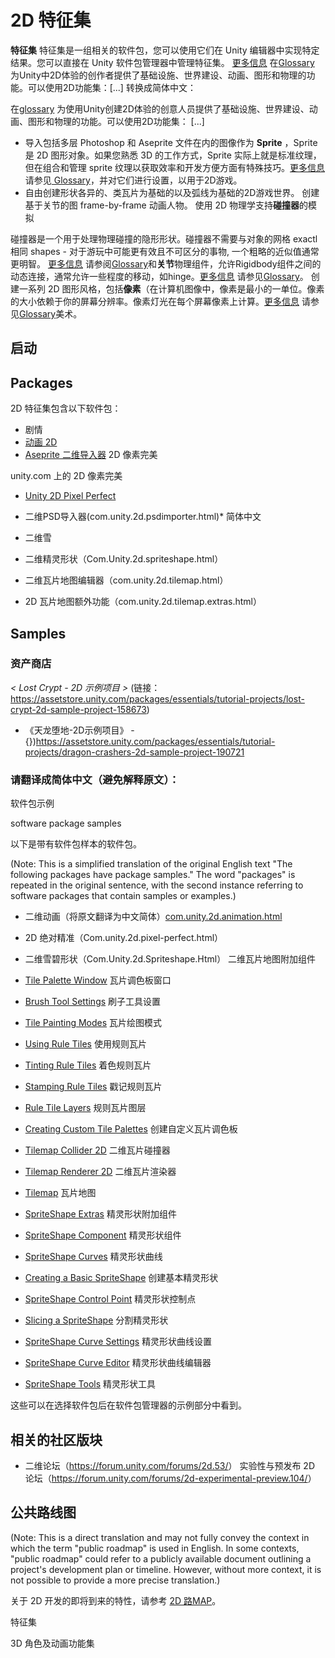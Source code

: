 # 2D 特征集

**特征集** 特征集是一组相关的软件包，您可以使用它们在 Unity 编辑器中实现特定结果。您可以直接在 Unity 软件包管理器中管理特征集。 [更多信息](FeatureSets.html)
在[Glossary](Glossary.html#Featureset) 为Unity中2D体验的创作者提供了基础设施、世界建设、动画、图形和物理的功能。可以使用2D功能集：[...] 转换成简体中文：

在[glossary](Glossary.html#Featureset) 为使用Unity创建2D体验的创意人员提供了基础设施、世界建设、动画、图形和物理的功能。可以使用2D功能集： [...]

* 导入包括多层 Photoshop 和 Aseprite 文件在内的图像作为 **Sprite** ，Sprite 是 2D 图形对象。如果您熟悉 3D 的工作方式，Sprite 实际上就是标准纹理，但在组合和管理 sprite 纹理以获取效率和开发方便方面有特殊技巧。[更多信息](Sprites.html)
请参见[ Glossary](Glossary.html#Sprite)，并对它们进行设置，以用于2D游戏。
* 自由创建形状各异的、类瓦片为基础的以及弧线为基础的2D游戏世界。
创建基于关节的图 frame-by-frame 动画人物。
使用 2D 物理学支持**碰撞器**的模拟

碰撞器是一个用于处理物理碰撞的隐形形状。碰撞器不需要与对象的网格 exactl 相同 shapes - 对于游玩中可能更有效且不可区分的事物, 一个粗略的近似值通常更明智。 [更多信息](CollidersOverview.html)
请参阅[Glossary](Glossary.html#Collider)和**关节**物理组件，允许Rigidbody组件之间的动态连接，通常允许一些程度的移动，如hinge。[更多信息](Joints.html)
请参见[Glossary](Glossary.html#joint)。
创建一系列 2D 图形风格，包括**像素**（在计算机图像中，像素是最小的一单位。像素的大小依赖于你的屏幕分辨率。像素灯光在每个屏幕像素上计算。[更多信息](ShadowPerformance.html)
请参见[Glossary](Glossary.html#像素)美术。

## 启动

## Packages

2D 特征集包含以下软件包：

* 剧情
* [动画 2D](https://docs.unity3d.com/cn/2019.3/Manual/2DAnimation.html)
* [Aseprite 二维导入器](com.unity.2d.aseprite.html)
2D 像素完美

<!-- You can also add the domain name for more context -->

unity.com 上的 2D 像素完美

* [Unity 2D Pixel Perfect](com.unity.2d.pixel-perfect.html)


* 二维PSD导入器(com.unity.2d.psdimporter.html)* 简体中文
* 二维雪
* 二维精灵形状（Com.Unity.2d.spriteshape.html）
* 二维瓦片地图编辑器（com.unity.2d.tilemap.html）
* 2D 瓦片地图额外功能（com.unity.2d.tilemap.extras.html）

## Samples

### 资产商店

*< Lost Crypt - 2D 示例项目 >*
(链接：<https://assetstore.unity.com/packages/essentials/tutorial-projects/lost-crypt-2d-sample-project-158673>)
* 《天龙堕地-2D示例项目》 - {})<https://assetstore.unity.com/packages/essentials/tutorial-projects/dragon-crashers-2d-sample-project-190721>

### 请翻译成简体中文（避免解释原文）：

软件包示例

software package samples

以下是带有软件包样本的软件包。

(Note: This is a simplified translation of the original English text "The following packages have package samples." The word "packages" is repeated in the original sentence, with the second instance referring to software packages that contain samples or examples.)

* 二维动画（将原文翻译为中文简体）[com.unity.2d.animation.html](https://com.unity.2d.animation.html)
* 2D 绝对精准（Com.unity.2d.pixel-perfect.html）
* 二维雪碧形状（Com.Unity.2d.Spriteshape.Html）
二维瓦片地图附加组件

* [Tile Palette Window](com.unity.2d.tilemap.extras.html#tile-palette) 瓦片调色板窗口
* [Brush Tool Settings](com.unity.2d.tilemap.extras.html#brush-tool-settings) 刷子工具设置
* [Tile Painting Modes](com.unity.2d.tilemap.extras.html#tile-painting-modes) 瓦片绘图模式
* [Using Rule Tiles](com.unity.2d.tilemap.extras.html#using-rule-tiles) 使用规则瓦片
* [Tinting Rule Tiles](com.unity.2d.tilemap.extras.html#tinting-rule-tiles) 着色规则瓦片
* [Stamping Rule Tiles](com.unity.2d.tilemap.extras.html#stamping-rule-tiles) 戳记规则瓦片
* [Rule Tile Layers](com.unity.2d.tilemap.extras.html#rule-tile-layers) 规则瓦片图层
* [Creating Custom Tile Palettes](com.unity.2d.tilemap.extras.html#custom-tile-palettes) 创建自定义瓦片调色板
* [Tilemap Collider 2D](com.unity.2d.tilemap.extras.html#tilemap-collider-2d) 二维瓦片碰撞器
* [Tilemap Renderer 2D](com.unity.2d.tilemap.extras.html#tilemap-renderer-2d) 二维瓦片渲染器
* [Tilemap](com.unity.2d.tilemap.extras.html#tilemaps) 瓦片地图
* [SpriteShape Extras](com.unity.2d.sprite-shape.extras.html) 精灵形状附加组件
* [SpriteShape Component](com.unity.2d.sprite-shape.extras.html#sprite-shape-component) 精灵形状组件
* [SpriteShape Curves](com.unity.2d.sprite-shape.extras.html#sprite-shape-curves) 精灵形状曲线
* [Creating a Basic SpriteShape](com.unity.2d.sprite-shape.extras.html#creating-a-basic-sprite-shape) 创建基本精灵形状
* [SpriteShape Control Point](com.unity.2d.sprite-shape.extras.html#sprite-shape-control-poin) 精灵形状控制点
* [Slicing a SpriteShape](com.unity.2d.sprite-shape.extras.html#slicing-a-sprite-shape) 分割精灵形状
* [SpriteShape Curve Settings](com.unity.2d.sprite-shape.extras.html#sprite-shape-curve-settings) 精灵形状曲线设置
* [SpriteShape Curve Editor](com.unity.2d.sprite-shape.extras.html#sprite-shape-curve-editor) 精灵形状曲线编辑器
* [SpriteShape Tools](com.unity.2d.sprite-shape.extras.html#sprite-shape-tools) 精灵形状工具

这些可以在选择软件包后在软件包管理器的示例部分中看到。

## 相关的社区版块

* 二维论坛（<https://forum.unity.com/forums/2d.53/>）
实验性与预发布 2D 论坛（<https://forum.unity.com/forums/2d-experimental-preview.104/>）

## 公共路线图

(Note: This is a direct translation and may not fully convey the context in which the term "public roadmap" is used in English. In some contexts, "public roadmap" could refer to a publicly available document outlining a project's development plan or timeline. However, without more context, it is not possible to provide a more precise translation.)

关于 2D 开发的即将到来的特性，请参考 [2D 路MAP](https://resources.unity.com/unity-engine-roadmap/2d)。

[](特征组.html)

特征集

[](字符动画特性.html)

3D 角色及动画功能集
